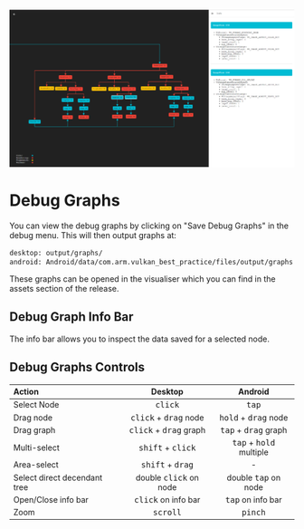 <!--
- Copyright (c) 2019, Arm Limited and Contributors
-
- SPDX-License-Identifier: MIT
-
- Permission is hereby granted, free of charge,
- to any person obtaining a copy of this software and associated documentation files (the "Software"),
- to deal in the Software without restriction, including without limitation the rights to
- use, copy, modify, merge, publish, distribute, sublicense, and/or sell copies of the Software,
- and to permit persons to whom the Software is furnished to do so, subject to the following conditions:
-
- The above copyright notice and this permission notice shall be included in all copies or substantial portions of the Software.
-
- THE SOFTWARE IS PROVIDED "AS IS", WITHOUT WARRANTY OF ANY KIND, EXPRESS OR IMPLIED,
- INCLUDING BUT NOT LIMITED TO THE WARRANTIES OF MERCHANTABILITY,
- FITNESS FOR A PARTICULAR PURPOSE AND NONINFRINGEMENT.
- IN NO EVENT SHALL THE AUTHORS OR COPYRIGHT HOLDERS BE LIABLE FOR ANY CLAIM, DAMAGES OR OTHER LIABILITY,
- WHETHER IN AN ACTION OF CONTRACT, TORT OR OTHERWISE, ARISING FROM,
- OUT OF OR IN CONNECTION WITH THE SOFTWARE OR THE USE OR OTHER DEALINGS IN THE SOFTWARE.
-
-->

![Debug Graph Image](./images/debug-graph.png)

# Debug Graphs

You can view the debug graphs by clicking on "Save Debug Graphs" in the debug menu. This will then output graphs at:

```
desktop: output/graphs/
android: Android/data/com.arm.vulkan_best_practice/files/output/graphs
```

These graphs can be opened in the visualiser which you can find in the assets section of the release.

## Debug Graph Info Bar

The info bar allows you to inspect the data saved for a selected node.

## Debug Graphs Controls

| Action                       |                 Desktop                  |                  Android                  |
| :--------------------------- | :--------------------------------------: | :---------------------------------------: |
| Select Node                  |             <kbd>click</kbd>             |              <kbd>tap</kbd>               |
| Drag node                    | <kbd>click</kbd> + <kbd>drag</kbd> node  |  <kbd>hold</kbd> + <kbd>drag</kbd> node   |
| Drag graph                   | <kbd>click</kbd> + <kbd>drag</kbd> graph |  <kbd>tap</kbd> + <kbd>drag</kbd> graph   |
| Multi-select                 |   <kbd>shift</kbd> + <kbd>click</kbd>    | <kbd>tap</kbd> + <kbd>hold</kbd> multiple |
| Area-select                  |    <kbd>shift</kbd> + <kbd>drag</kbd>    |                     -                     |
| Select direct decendant tree |     double <kbd>click</kbd> on node      |       double <kbd>tap</kbd> on node       |
| Open/Close info bar          |       <kbd>click</kbd> on info bar       |        <kbd>tap</kbd> on info bar         |
| Zoom                         |            <kbd>scroll</kbd>             |             <kbd>pinch</kbd>              |
